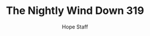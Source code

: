 ---
image: /assets/img/nwd/319_nwd_numbers_6_24-26_nlt-copy.png
title: The Nightly Wind Down 319
categories:
  - The Nightly Wind Down
author: Hope Staff
notes: The Nightly Wind Down 319
embed: >-
  EMBED_GOES_HERE
transcript: >-
  SOME LINES OF TEXT START HERE
---